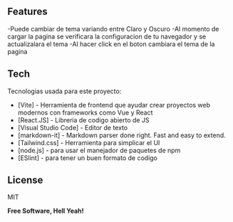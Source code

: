 
## Features

-Puede cambiar de tema variando entre Claro y Oscuro
-Al momento de cargar la pagina se verificara la configuracion de tu navegador y se actualizalara el tema
-Al hacer click en el boton cambiara el tema de la pagina

## Tech

Tecnologias usada para este proyecto:

- [Vite] - Herramienta de frontend que ayudar crear proyectos web modernos con frameworks como Vue y React
- [React.JS] - Libreria de codigo abierto de JS
- [Visual Studio Code] - Editor de texto
- [markdown-it] - Markdown parser done right. Fast and easy to extend.
- [Tailwind.css] - Herramienta para simplicar el UI
- [node.js] - para usar el manejador de paquetes de npm
- [ESlint] - para tener un buen formato de codigo

## License

MIT

**Free Software, Hell Yeah!**
